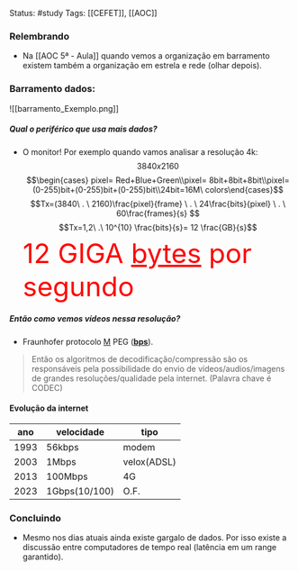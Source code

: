 Status: #study 
Tags:
[[CEFET]], [[AOC]]
### Relembrando
- Na [[AOC 5ª - Aula]] quando vemos a organização em barramento existem também a organização em estrela e rede (olhar depois).
### Barramento dados:
![[barramento_Exemplo.png]]
##### Qual o periférico que usa mais dados?
- O monitor! Por exemplo quando vamos analisar a resolução 4k:
$$3840x2160\tag{60Hz}$$
$$\begin{cases} pixel= Red+Blue+Green\\pixel= 8bit+8bit+8bit\\pixel= (0-255)bit+(0-255)bit+(0-255)bit\\24bit=16M\ colors\end{cases}$$
$$Tx=(3840\ . \ 2160)\frac{pixel}{frame} \ . \ 24\frac{bits}{pixel} \ . \ 60\frac{frames}{s} $$
$$Tx=1,2\ .\ 10^{10} \frac{bits}{s}= 12 \frac{GB}{s}$$
<font size=20 color="red">12 GIGA <u>bytes</u> por segundo</font>
##### Então como vemos vídeos nessa resolução?
- Fraunhofer protocolo <u>M</u> PEG (<b><u>bps</u></b>).
> Então os algoritmos de decodificação/compressão são os responsáveis pela possibilidade do envio de vídeos/audios/imagens de grandes resoluções/qualidade pela internet. (Palavra chave é CODEC)
#### Evolução da internet

| ano  | velocidade    | tipo        |
| ---- | ------------- | ----------- |
| 1993 | 56kbps        | modem       |
| 2003 | 1Mbps         | velox(ADSL) |
| 2013 | 100Mbps       | 4G          |
| 2023 | 1Gbps(10/100) | O.F.        |
### Concluindo
- Mesmo nos dias atuais ainda existe gargalo de dados. Por isso existe a discussão entre computadores de tempo real (latência em um range garantido).